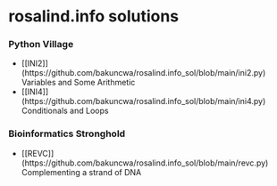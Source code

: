 # rosalind.info solutions
<h3><b>Python Village</b></h3>
<p> <ul>
  <li>[[INI2]](https://github.com/bakuncwa/rosalind.info_sol/blob/main/ini2.py) Variables and Some Arithmetic</li>
  <li>[[INI4]](https://github.com/bakuncwa/rosalind.info_sol/blob/main/ini4.py) Conditionals and Loops</li>
</p> </ul>
<h3><b>Bioinformatics Stronghold</b></h3>
<p><ul>
  <li>[[REVC]](https://github.com/bakuncwa/rosalind.info_sol/blob/main/revc.py) Complementing a strand of DNA</li>
</p></ul>
